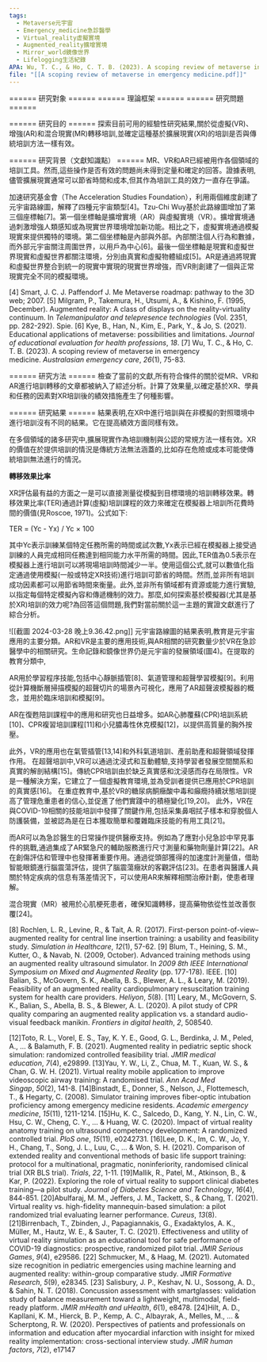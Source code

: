 ```yaml
---
tags:
  - Metaverse元宇宙
  - Emergency_medicine急診醫學
  - Virtual_reality虛擬實境
  - Augmented_reality擴增實境
  - Mirror_world鏡像世界
  - Lifelogging生活紀錄
APA: Wu, T. C., & Ho, C. T. B. (2023). A scoping review of metaverse in emergency medicine. Australasian emergency care, 26(1), 75-83.
file: "[[A scoping review of metaverse in emergency medicine.pdf]]"
---
```






====== 研究對象 ======
====== 理論框架 ======
====== 研究問題 ======



====== 研究目的 ======
探索目前可用的經驗性研究結果,關於從虛擬(VR)、增強(AR)和混合現實(MR)轉移培訓,並確定這種基於擴展現實(XR)的培訓是否與傳統培訓方法一樣有效。


====== 研究背景（文獻知識點） ======
MR、VR和AR已經被用作各個領域的培訓工具。然而,這些操作是否有效的問題尚未得到定量和確定的回答。證據表明,儘管擴展現實通常可以節省時間和成本,但其作為培訓工具的效力一直存在爭議。


加速研究基金會（The Acceleration Studies Foundation），利用兩個維度創建了元宇宙路線圖，解釋了四種元宇宙類型[4]。Tzu-Chi Wuy基於此路線圖增加了第三個座標軸[7]。第一個坐標軸是擴增實境（AR）與虛擬實境（VR）。擴增實境通過刺激增強人類感知或為現實世界環境增加新功能。相比之下，虛擬實境通過模擬現實來提供獨特的環境。第二個坐標軸是內部與外部。內部關注個人行為和數據，而外部元宇宙關注周圍世界，以用戶為中心[6]。最後一個坐標軸是現實和虛擬世界現實和虛擬世界都關注環境，分別由真實和虛擬物體組成[5]。AR是通過將現實和虛擬世界整合到統一的現實中實現的現實世界增強，而VR則創建了一個與正常現實完全不同的模擬環境。

[4] Smart, J. C. J. Paffendorf J. Me Metaverse roadmap: pathway to the 3D web; 2007.
[5] Milgram, P., Takemura, H., Utsumi, A., & Kishino, F. (1995, December). Augmented reality: A class of displays on the reality-virtuality continuum. In _Telemanipulator and telepresence technologies_ (Vol. 2351, pp. 282-292). Spie.
[6] Kye, B., Han, N., Kim, E., Park, Y., & Jo, S. (2021). Educational applications of metaverse: possibilities and limitations. _Journal of educational evaluation for health professions_, _18_.
[7] Wu, T. C., & Ho, C. T. B. (2023). A scoping review of metaverse in emergency medicine. _Australasian emergency care_, _26_(1), 75-83.









====== 研究方法 ======
檢查了當前的文獻,所有符合條件的關於從MR、VR和AR進行培訓轉移的文章都被納入了綜述分析。計算了效果量,以確定基於XR、學員和任務的因素對XR培訓後的績效措施產生了何種影響。

====== 研究結果 ======
結果表明,在XR中進行培訓與在非模擬的對照環境中進行培訓沒有不同的結果。它在提高績效方面同樣有效。

在多個領域的諸多研究中,擴展現實作為培訓機制與公認的常規方法一樣有效。XR的價值在於提供培訓的情況是傳統方法無法涵蓋的,比如存在危險或成本可能使傳統培訓無法進行的情況。




**轉移效果比率**

XR評估最有益的方面之一是可以直接測量從模擬到目標環境的培訓轉移效果。轉移效果比率(TER)通過計算(虛擬)培訓課程的效力來確定在模擬器上培訓所花費時間的價值(見Roscoe, 1971)。公式如下:

TER = (Yc - Yx) / Yc × 100

其中Yc表示訓練某個特定任務所需的時間或試次數,Yx表示已經在模擬器上接受過訓練的人員完成相同任務達到相同能力水平所需的時間。因此,TER值為0.5表示在模擬器上進行培訓可以將現場培訓時間減少一半。使用這個公式,就可以數值化指定通過使用模擬(一般或特定XR技術)進行培訓可節省的時間。然而,並非所有培訓成功因素都可以用節省時間來衡量。此外,並非所有領域都有資源或能力進行實驗,以指定每個特定模擬內容和傳遞機制的效力。那麼,如何探索基於模擬器(尤其是基於XR)培訓的效力呢?為回答這個問題,我們對當前關於這一主題的實證文獻進行了綜合分析。



![[截圖 2024-03-28 晚上9.36.42.png]]
元宇宙路線圖的結果表明,教育是元宇宙應用的主要分類。AR和VR是主要的應用技術,與AR相關的研究數量少於VR在急診醫學中的相關研究。生命記錄和鏡像世界仍是元宇宙的發展領域(圖4)。在提取的教育分類中,

AR用於學習程序技能,包括中心靜脈插管[8]、氣道管理和超聲學習模擬[9]。利用從計算機斷層掃描模擬的超聲切片的場景內可視化，應用了AR超聲波模擬器的概念，並用於臨床培訓和模擬[9]。

AR在復甦陪訓課程中的應用和研究也日益增多。如AR心肺覆蘇(CPR)培訓系統[10]、CPR複習培訓課程[11]和小兒膿毒性休克模擬[12]，以提供高質量的胸外按壓。

此外，VR的應用也在氣管插管[13,14]和外科氣道培訓、產前助產和超聲領域發揮作用。
在超聲培訓中,VR可以通過沈浸式和互動體驗,支持學習者發展空間關系和真實的解剖結構[15]。傳統CPR培訓由於缺乏真實感和沈浸感而存在局限性。VR是一種解決方案，它建立了一個虛擬教育環境,並為受訓者提供已應用於CPR培訓的真實感[16]。
在重症教育中,基於VR的糖尿病酮癥酸中毒和癲癇持續狀態培訓提高了管理危重患者的信心,並促進了他們實踐中的積極變化[19,20]。
此外，VR在與COVID-19相關的技能培訓中發揮了關鍵作用,包括采集鼻咽拭子樣本和穿脫個人防護裝備，並被認為是在日本獲取簡單和覆雜臨床技能的有用工具[21]。

而AR可以為急診醫生的日常操作提供醫療支持。例如為了應對小兒急診中罕見事件的挑戰,通過集成了AR緊急尺的輔助服務進行尺寸測量和藥物劑量計算[22]。AR在創傷評估和管理中也發揮著重要作用。通過從頭部獲得的加速度計測量值，借助智能眼鏡進行腦震蕩評估，提供了腦震蕩癥狀的客觀評估[23]。在患者與醫護人員關於特定疾病的信息有落差情況下，可以使用AR來解釋相關治療計劃，使患者理解。

混合現實（MR）被用於心肌梗死患者，確保知識轉移，提高藥物依從性並改善恢覆[24]。

[8] Rochlen, L. R., Levine, R., & Tait, A. R. (2017). First-person point-of-view–augmented reality for central line insertion training: a usability and feasibility study. _Simulation in Healthcare_, _12_(1), 57-62.
[9] Blum, T., Heining, S. M., Kutter, O., & Navab, N. (2009, October). Advanced training methods using an augmented reality ultrasound simulator. In _2009 8th IEEE International Symposium on Mixed and Augmented Reality_ (pp. 177-178). IEEE.
[10] Balian, S., McGovern, S. K., Abella, B. S., Blewer, A. L., & Leary, M. (2019). Feasibility of an augmented reality cardiopulmonary resuscitation training system for health care providers. _Heliyon_, _5_(8).
[11] Leary, M., McGovern, S. K., Balian, S., Abella, B. S., & Blewer, A. L. (2020). A pilot study of CPR quality comparing an augmented reality application vs. a standard audio-visual feedback manikin. _Frontiers in digital health_, _2_, 508540.

[12]Toto, R. L., Vorel, E. S., Tay, K. Y. E., Good, G. L., Berdinka, J. M., Peled, A., ... & Balamuth, F. B. (2021). Augmented reality in pediatric septic shock simulation: randomized controlled feasibility trial. _JMIR medical education_, _7_(4), e29899.
[13]Yau, Y. W., Li, Z., Chua, M. T., Kuan, W. S., & Chan, G. W. H. (2021). Virtual reality mobile application to improve videoscopic airway training: A randomised trial. _Ann Acad Med Singap_, _50_(2), 141-8.
[14]Binstadt, E., Donner, S., Nelson, J., Flottemesch, T., & Hegarty, C. (2008). Simulator training improves fiber‐optic intubation proficiency among emergency medicine residents. _Academic emergency medicine_, _15_(11), 1211-1214.
[15]Hu, K. C., Salcedo, D., Kang, Y. N., Lin, C. W., Hsu, C. W., Cheng, C. Y., ... & Huang, W. C. (2020). Impact of virtual reality anatomy training on ultrasound competency development: A randomized controlled trial. _PloS one_, _15_(11), e0242731.
[16]Lee, D. K., Im, C. W., Jo, Y. H., Chang, T., Song, J. L., Luu, C., ... & Won, S. H. (2021). Comparison of extended reality and conventional methods of basic life support training: protocol for a multinational, pragmatic, noninferiority, randomised clinical trial (XR BLS trial). _Trials_, _22_, 1-11.
[19]Mallik, R., Patel, M., Atkinson, B., & Kar, P. (2022). Exploring the role of virtual reality to support clinical diabetes training—a pilot study. _Journal of Diabetes Science and Technology_, _16_(4), 844-851.
[20]Abulfaraj, M. M., Jeffers, J. M., Tackett, S., & Chang, T. (2021). Virtual reality vs. high-fidelity mannequin-based simulation: a pilot randomized trial evaluating learner performance. _Cureus_, _13_(8).
[21]Birrenbach, T., Zbinden, J., Papagiannakis, G., Exadaktylos, A. K., Müller, M., Hautz, W. E., & Sauter, T. C. (2021). Effectiveness and utility of virtual reality simulation as an educational tool for safe performance of COVID-19 diagnostics: prospective, randomized pilot trial. _JMIR Serious Games_, _9_(4), e29586.
[22] Schmucker, M., & Haag, M. (2021). Automated size recognition in pediatric emergencies using machine learning and augmented reality: within-group comparative study. _JMIR Formative Research_, _5_(9), e28345.
[23] Salisbury, J. P., Keshav, N. U., Sossong, A. D., & Sahin, N. T. (2018). Concussion assessment with smartglasses: validation study of balance measurement toward a lightweight, multimodal, field-ready platform. _JMIR mHealth and uHealth_, _6_(1), e8478.
[24]Hilt, A. D., Kapllani, K. M., Hierck, B. P., Kemp, A. C., Albayrak, A., Melles, M., ... & Scherptong, R. W. (2020). Perspectives of patients and professionals on information and education after myocardial infarction with insight for mixed reality implementation: cross-sectional interview study. _JMIR human factors_, _7_(2), e17147




